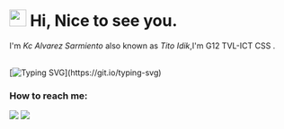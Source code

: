 <h1><img src="https://emojis.slackmojis.com/emojis/images/1531849430/4246/blob-sunglasses.gif?1531849430" width="30"/> Hi, Nice to see you.</h1> 
  
 I'm *Kc Alvarez Sarmiento* also known as *Tito Idik*,I'm G12 TVL-ICT CSS .<br><br> 
   
 [![Typing SVG](https://readme-typing-svg.herokuapp.com?color=%2349F707&lines=I'm+Kc+Sarmiento+%2C+17;Nag+Eat+na+Ikaw?;Dae+magpalipas+pag+eat+ha?;)](https://git.io/typing-svg) 
  
  
 ### How to reach me:  
  
 <a href="https://www.instagram.com/kcsarmientoo/">   <img src="https://img.shields.io/badge/@kcsarmientoo-%23E4405F.svg?&style=for-the-badge&logo=instagram&logoColor=white"></a> 
 [![](https://img.shields.io/badge/Gmail-alvarezkc728@gmail.com-red)](mailto:alvarezkc728@gmail.com) 
 <a href="mailto: alvarezkc728@gmail.com"> 
   
 
